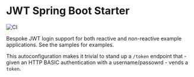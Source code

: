 # JWT Spring Boot Starter

![CI](https://github.com/joshlong/jwt-spring-boot-starter/workflows/CI/badge.svg)

Bespoke JWT login support for both reactive and non-reactive example applications. See the samples for examples.

This autoconfiguration makes it trivial to stand up a `/token` endpoint that - given an HTTP BASIC authentication with a username/passowrd - vends a `token`.
